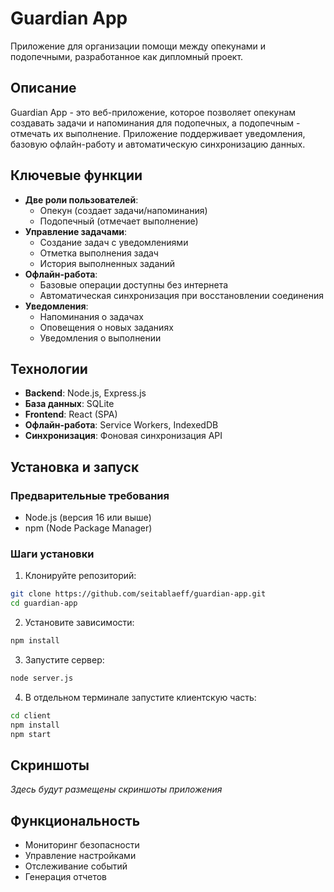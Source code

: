 # Guardian App

Приложение для организации помощи между опекунами и подопечными, разработанное как дипломный проект.

## Описание

Guardian App - это веб-приложение, которое позволяет опекунам создавать задачи и напоминания для подопечных, а подопечным - отмечать их выполнение. Приложение поддерживает уведомления, базовую офлайн-работу и автоматическую синхронизацию данных.

## Ключевые функции

- **Две роли пользователей**: 
  - Опекун (создает задачи/напоминания)
  - Подопечный (отмечает выполнение)
- **Управление задачами**:
  - Создание задач с уведомлениями
  - Отметка выполнения задач
  - История выполненных заданий
- **Офлайн-работа**:
  - Базовые операции доступны без интернета
  - Автоматическая синхронизация при восстановлении соединения
- **Уведомления**: 
  - Напоминания о задачах
  - Оповещения о новых заданиях
  - Уведомления о выполнении

## Технологии

- **Backend**: Node.js, Express.js
- **База данных**: SQLite
- **Frontend**: React (SPA)
- **Офлайн-работа**: Service Workers, IndexedDB
- **Синхронизация**: Фоновая синхронизация API

## Установка и запуск

### Предварительные требования
- Node.js (версия 16 или выше)
- npm (Node Package Manager)

### Шаги установки

1. Клонируйте репозиторий:
```bash
git clone https://github.com/seitablaeff/guardian-app.git
cd guardian-app
```

2. Установите зависимости:
```bash
npm install
```

3. Запустите сервер:
```bash
node server.js
```

4. В отдельном терминале запустите клиентскую часть:
```bash
cd client
npm install
npm start
```

## Скриншоты

*Здесь будут размещены скриншоты приложения*

## Функциональность

- Мониторинг безопасности
- Управление настройками
- Отслеживание событий
- Генерация отчетов

